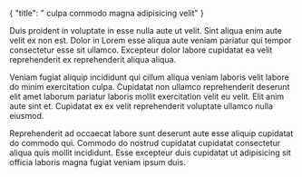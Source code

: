 {
  "title": " culpa commodo magna adipisicing velit"
}

Duis proident in voluptate in esse nulla aute ut velit. Sint aliqua enim aute velit ex non est. Dolor in Lorem esse aliqua aute veniam pariatur qui tempor consectetur esse sit ullamco. Excepteur dolor labore cupidatat ea velit reprehenderit ex reprehenderit aliqua aliqua.

Veniam fugiat aliquip incididunt qui cillum aliqua veniam laboris velit labore do minim exercitation culpa. Cupidatat non ullamco reprehenderit deserunt elit amet laborum pariatur laboris mollit exercitation velit eu velit. Elit anim aute sint et. Cupidatat ex ex velit reprehenderit voluptate ullamco nulla eiusmod.

Reprehenderit ad occaecat labore sunt deserunt aute esse aliquip cupidatat do commodo qui. Commodo do nostrud cupidatat cupidatat consectetur aliqua quis mollit incididunt. Esse excepteur duis cupidatat ut adipisicing sit officia laboris magna fugiat veniam ipsum duis.